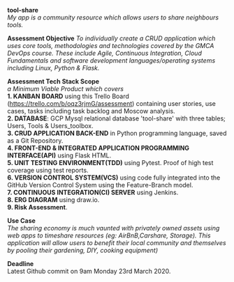 **tool-share**  
_My app is a community resource which allows users to share neighbours tools._  

**Assessment Objective**
_To individually create a CRUD application which uses core tools, methodologies and technologies covered by the GMCA DevOps course. These include Agile, Continuous Integration, Cloud Fundamentals and software development languages/operating systems including Linux, Python & Flask._

**Assessment Tech Stack Scope**  
_a Minimum Viable Product which covers_   
**1. KANBAN BOARD** using this Trello Board (https://trello.com/b/oqz3rjmG/assessment) containing user stories, use cases, tasks including task backlog and Moscow analysis.  
**2. DATABASE**: GCP Mysql relational database 'tool-share' with three tables; Users, Tools & Users_toolbox.  
**3. CRUD APPLICATION BACK-END** in Python programming language, saved as a Git Repository.  
**4. FRONT-END & INTEGRATED APPLICATION PROGRAMMING INTERFACE(API)** using Flask HTML.  
**5. UNIT TESTING ENVIRONMENT(TDD)** using Pytest. Proof of high test coverage using test reports.  
**6. VERSION CONTROL SYSTEM(VCS)** using code fully integrated into the GitHub Version Control System using the Feature-Branch model.  
**7. CONTINUOUS INTEGRATION(CI) SERVER** using Jenkins.  
**8. ERG DIAGRAM** using draw.io.  
**9. Risk Assessment**.  

**Use Case**  
_The sharing economy is much vaunted with privately owned assets using web apps to timeshare resources (eg: AirBnB,Carshare, Storage). This application will allow users to benefit their local community and themselves by pooling their gardening, DIY, cooking equipment)_  

**Deadline**  
Latest Github commit on 9am Monday 23rd March 2020.    

